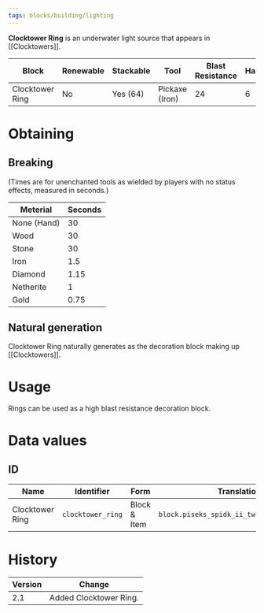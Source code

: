 ```yaml
---
tags: blocks/building/lighting
---
```


**Clocktower Ring** is an underwater light source that appears in [[Clocktowers]].

| Block           | Renewable | Stackable | Tool           | Blast Resistance | Hardness | Luminous | Transparent | Flammable | Creative Tab |
| --------------- | --------- | --------- | -------------- | ---------------- | -------- | -------- | ----------- | --------- | ------------ |
| Clocktower Ring | No        | Yes (64)  | Pickaxe (Iron) | 24               | 6        | Yes (7)  | Yes         | No        | Decorations  | 

# Obtaining

## Breaking

(Times are for unenchanted tools as wielded by players with no status effects, measured in seconds.)

| Meterial    | Seconds |
| ----------- | ------- |
| None (Hand) | 30      |
| Wood        | 30      |
| Stone       | 30      |
| Iron        | 1.5     |
| Diamond     | 1.15    |
| Netherite   | 1       | 
| Gold        | 0.75    |

## Natural generation

Clocktower Ring naturally generates as the decoration block making up [[Clocktowers]]. 

# Usage

Rings can be used as a high blast resistance decoration block.

# Data values
## ID

| Name            | Identifier        | Form         | Translation key                                |
| --------------- | ----------------- | ------------ | ---------------------------------------------- |
| Clocktower Ring | `clocktower_ring` | Block & Item | `block.piseks_spidk_ii_tweaks.clocktower_ring` | 

# History

| Version | Change                 |
| ------- | ---------------------- |
| 2.1     | Added Clocktower Ring. | 
